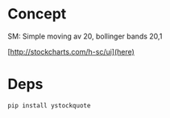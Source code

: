 # Concept

SM: Simple moving av 20, bollinger bands 20,1

[http://stockcharts.com/h-sc/ui](here)

# Deps
```
pip install ystockquote
```
